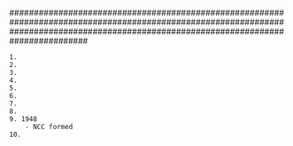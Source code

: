 ########################################################################################################################################################################################

	
	1. 
	2. 
	3. 
	4.
	5. 
	6. 
	7. 
	8.
	9. 1948 
		- NCC formed
	10.
